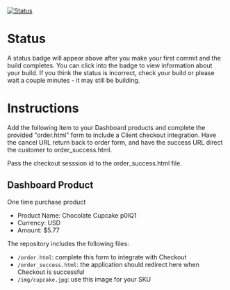 [![Status](https://img.shields.io/badge/status-SUBMITTABLE%20COMMIT:%20824c51cc1b6f631a09359427206387474b2f8aac-brightgreen.svg)](https://github.com/crowdbotics-challenges/bakery_scaffold_bE7YrapbzZZr1cwO/commit/824c51cc1b6f631a09359427206387474b2f8aac)








# Status

A status badge will appear above after you make your first commit and the build completes. You can click into the badge to view information about your build. If you think the status is incorrect, check your build or please wait a couple minutes - it may still be building.

# Instructions

Add the following item to your Dashboard products and complete the provided "order.html" form to include a Client checkout integration. Have the cancel URL return back to order form, and have the success URL direct the customer to order_success.html.

Pass the checkout sesssion id to the order_success.html file.

## Dashboard Product
One time purchase product
* Product Name: Chocolate Cupcake p0lQ1
* Currency: USD
* Amount: $5.77

The repository includes the following files:
* `/order.html`: complete this form to integrate with Checkout
* `/order_success.html`: the application should redirect here when Checkout is successful
* `/img/cupcake.jpg`: use this image for your SKU
